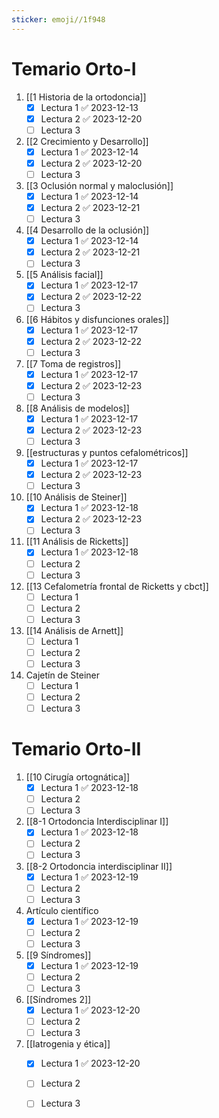 ```yaml
---
sticker: emoji//1f948
---
```

# Temario Orto-I
1. [[1 Historia de la ortodoncia]]
	- [x] Lectura 1 ✅ 2023-12-13
	- [x] Lectura 2 ✅ 2023-12-20
	- [ ] Lectura 3
1. [[2 Crecimiento y Desarrollo]]
	- [x] Lectura 1 ✅ 2023-12-14
	- [x] Lectura 2 ✅ 2023-12-20
	- [ ] Lectura 3
2. [[3 Oclusión normal y maloclusión]]
	- [x] Lectura 1 ✅ 2023-12-14
	- [x] Lectura 2 ✅ 2023-12-21
	- [ ] Lectura 3
3. [[4 Desarrollo de la oclusión]]
	- [x] Lectura 1 ✅ 2023-12-14
	- [x] Lectura 2 ✅ 2023-12-21
	- [ ] Lectura 3
4. [[5 Análisis facial]]
	- [x] Lectura 1 ✅ 2023-12-17
	- [x] Lectura 2 ✅ 2023-12-22
	- [ ] Lectura 3
5. [[6 Hábitos y disfunciones orales]]
	- [x] Lectura 1 ✅ 2023-12-17
	- [x] Lectura 2 ✅ 2023-12-22
	- [ ] Lectura 3
6. [[7 Toma de registros]]
	- [x] Lectura 1 ✅ 2023-12-17
	- [x] Lectura 2 ✅ 2023-12-23
	- [ ] Lectura 3
7. [[8 Análisis de modelos]]
	- [x] Lectura 1 ✅ 2023-12-17
	- [x] Lectura 2 ✅ 2023-12-23
	- [ ] Lectura 3
8. [[estructuras y puntos cefalométricos]]
	- [x] Lectura 1 ✅ 2023-12-17
	- [x] Lectura 2 ✅ 2023-12-23
	- [ ] Lectura 3
9. [[10 Análisis de Steiner]]
	- [x] Lectura 1 ✅ 2023-12-18
	- [x] Lectura 2 ✅ 2023-12-23
	- [ ] Lectura 3
10. [[11 Análisis de Ricketts]]
	- [x] Lectura 1 ✅ 2023-12-18
	- [ ] Lectura 2
	- [ ] Lectura 3
11. [[13 Cefalometría frontal de Ricketts y cbct]]
	- [ ] Lectura 1
	- [ ] Lectura 2
	- [ ] Lectura 3
12. [[14 Análisis de Arnett]]
	- [ ] Lectura 1
	- [ ] Lectura 2
	- [ ] Lectura 3
13. Cajetín de Steiner
	- [ ] Lectura 1
	- [ ] Lectura 2
	- [ ] Lectura 3

# Temario Orto-II
1. [[10 Cirugía ortognática]]
	- [x] Lectura 1 ✅ 2023-12-18
	- [ ] Lectura 2
	- [ ] Lectura 3
 2. [[8-1 Ortodoncia Interdisciplinar I]]
	- [x] Lectura 1 ✅ 2023-12-18
	- [ ] Lectura 2
	- [ ] Lectura 3
 3. [[8-2 Ortodoncia interdisciplinar II]]
	- [x] Lectura 1 ✅ 2023-12-19
	- [ ] Lectura 2
	- [ ] Lectura 3
 4. Artículo científico
	- [x] Lectura 1 ✅ 2023-12-19
	- [ ] Lectura 2
	- [ ] Lectura 3
 5. [[9 Síndromes]]
	- [x] Lectura 1 ✅ 2023-12-19
	- [ ] Lectura 2
	- [ ] Lectura 3
 6. [[Síndromes 2]]
	- [x] Lectura 1 ✅ 2023-12-20
	- [ ] Lectura 2
	- [ ] Lectura 3
 7. [[Iatrogenia y ética]]
	- [x] Lectura 1 ✅ 2023-12-20
	- [ ] Lectura 2
	- [ ] Lectura 3

